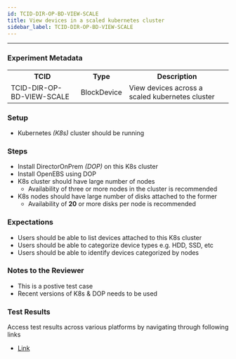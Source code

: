 ```yaml
---
id: TCID-DIR-OP-BD-VIEW-SCALE
title: View devices in a scaled kubernetes cluster
sidebar_label: TCID-DIR-OP-BD-VIEW-SCALE
---
```

------

### Experiment Metadata

<table>
  <tr>
    <th> TCID </th>
    <th> Type </th>
    <th> Description </th>
  </tr>
  <tr>
    <td> TCID-DIR-OP-BD-VIEW-SCALE </td>
    <td> BlockDevice </td>
    <td> View devices across a scaled kubernetes cluster </td>
  </tr>
</table>

### Setup
- Kubernetes _(K8s)_ cluster should be running

### Steps
- Install DirectorOnPrem _(DOP)_ on this K8s cluster
- Install OpenEBS using DOP
- K8s cluster should have large number of nodes
  - Availability of three or more nodes in the cluster is recommended
- K8s nodes should have large number of disks attached to the former
  - Availability of **20** or more disks per node is recommended

### Expectations
- Users should be able to list devices attached to this K8s cluster
- Users should be able to categorize device types e.g. HDD, SSD, etc
- Users should be able to identify devices categorized by nodes

### Notes to the Reviewer
- This is a postive test case
- Recent versions of K8s & DOP needs to be used

### Test Results
Access test results across various platforms by navigating through following links
- [Link]()